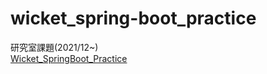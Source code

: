 # wicket_spring-boot_practice

研究室課題(2021/12~)</br>
[Wicket_SpringBoot_Practice](https://github.com/gishi-yama/wicket_spring-boot_practice/blob/master/README.md)
